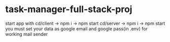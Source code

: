 # task-manager-full-stack-proj
start app with 
cd/client -> npm i -> npm start
cd/server -> npm i -> npm start 
you must set your data as google email and google pass(in .env) for working mail sender 
